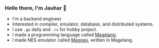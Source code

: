### Hello there, I'm Jauhar 👋

- I'm a backend engineer
- Interested in compiler, emulator, database, and distributed systems. 
- I use `.go` daily and `.rs` for hobby project.
- I made a programming language called [Magelang](https://github.com/jauhararifin/magelang).
- I made NES emulator called [Magnes](https://github.com/jauhararifin/magnes), written in Magelang.
